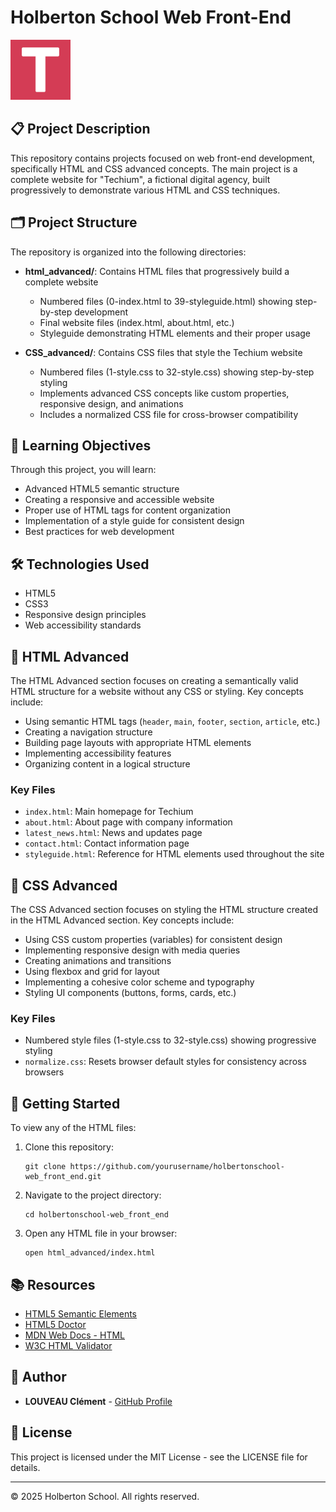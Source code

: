 # Holberton School Web Front-End

![Techium Logo](html_advanced/favicon.png)

## 📋 Project Description

This repository contains projects focused on web front-end development, specifically HTML and CSS advanced concepts. The main project is a complete website for "Techium", a fictional digital agency, built progressively to demonstrate various HTML and CSS techniques.

## 🗂️ Project Structure

The repository is organized into the following directories:

- **html_advanced/**: Contains HTML files that progressively build a complete website
  - Numbered files (0-index.html to 39-styleguide.html) showing step-by-step development
  - Final website files (index.html, about.html, etc.)
  - Styleguide demonstrating HTML elements and their proper usage

- **CSS_advanced/**: Contains CSS files that style the Techium website
  - Numbered files (1-style.css to 32-style.css) showing step-by-step styling
  - Implements advanced CSS concepts like custom properties, responsive design, and animations
  - Includes a normalized CSS file for cross-browser compatibility

## 🎯 Learning Objectives

Through this project, you will learn:

- Advanced HTML5 semantic structure
- Creating a responsive and accessible website
- Proper use of HTML tags for content organization
- Implementation of a style guide for consistent design
- Best practices for web development

## 🛠️ Technologies Used

- HTML5
- CSS3
- Responsive design principles
- Web accessibility standards

## 📝 HTML Advanced

The HTML Advanced section focuses on creating a semantically valid HTML structure for a website without any CSS or styling. Key concepts include:

- Using semantic HTML tags (`header`, `main`, `footer`, `section`, `article`, etc.)
- Creating a navigation structure
- Building page layouts with appropriate HTML elements
- Implementing accessibility features
- Organizing content in a logical structure

### Key Files

- `index.html`: Main homepage for Techium
- `about.html`: About page with company information
- `latest_news.html`: News and updates page
- `contact.html`: Contact information page
- `styleguide.html`: Reference for HTML elements used throughout the site

## 🎨 CSS Advanced

The CSS Advanced section focuses on styling the HTML structure created in the HTML Advanced section. Key concepts include:

- Using CSS custom properties (variables) for consistent design
- Implementing responsive design with media queries
- Creating animations and transitions
- Using flexbox and grid for layout
- Implementing a cohesive color scheme and typography
- Styling UI components (buttons, forms, cards, etc.)

### Key Files

- Numbered style files (1-style.css to 32-style.css) showing progressive styling
- `normalize.css`: Resets browser default styles for consistency across browsers

## 🚀 Getting Started

To view any of the HTML files:

1. Clone this repository:
   ```
   git clone https://github.com/yourusername/holbertonschool-web_front_end.git
   ```

2. Navigate to the project directory:
   ```
   cd holbertonschool-web_front_end
   ```

3. Open any HTML file in your browser:
   ```
   open html_advanced/index.html
   ```

## 📚 Resources

- [HTML5 Semantic Elements](https://www.w3schools.com/html/html5_semantic_elements.asp)
- [HTML5 Doctor](http://html5doctor.com/)
- [MDN Web Docs - HTML](https://developer.mozilla.org/en-US/docs/Web/HTML)
- [W3C HTML Validator](https://validator.w3.org/)

## 👤 Author

- **LOUVEAU Clément** - [GitHub Profile](https://github.com/valak74200)

## 📄 License

This project is licensed under the MIT License - see the LICENSE file for details.

---

© 2025 Holberton School. All rights reserved.
